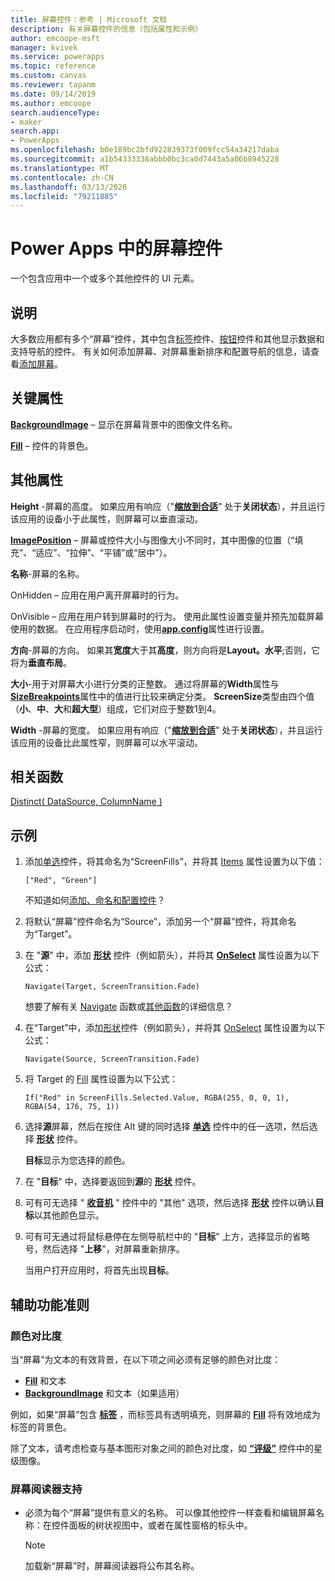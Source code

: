 ```yaml
---
title: 屏幕控件：参考 | Microsoft 文档
description: 有关屏幕控件的信息（包括属性和示例）
author: emcoope-msft
manager: kvivek
ms.service: powerapps
ms.topic: reference
ms.custom: canvas
ms.reviewer: tapanm
ms.date: 09/14/2019
ms.author: emcoope
search.audienceType:
- maker
search.app:
- PowerApps
ms.openlocfilehash: b0e189bc2bfd922839373f009fcc54a34217daba
ms.sourcegitcommit: a1b54333338abbb0bc3ca0d7443a5a06b8945228
ms.translationtype: MT
ms.contentlocale: zh-CN
ms.lasthandoff: 03/13/2020
ms.locfileid: "79211885"
---
```

# <a name="screen-control-in-power-apps"></a>Power Apps 中的屏幕控件

一个包含应用中一个或多个其他控件的 UI 元素。

## <a name="description"></a>说明

大多数应用都有多个“屏幕”控件，其中包含[标签](control-text-box.md)控件、[按钮](control-button.md)控件和其他显示数据和支持导航的控件。 有关如何添加屏幕、对屏幕重新排序和配置导航的信息，请查看[添加屏幕](../add-screen-context-variables.md)。

## <a name="key-properties"></a>关键属性

**[BackgroundImage](properties-visual.md)** – 显示在屏幕背景中的图像文件名称。

**[Fill](properties-color-border.md)** – 控件的背景色。

## <a name="additional-properties"></a>其他属性

**Height** -屏幕的高度。 如果应用有响应（"[**缩放到合适**](../set-aspect-ratio-portrait-landscape.md#change-screen-size-and-orientation)" 处于**关闭状态**），并且运行该应用的设备小于此属性，则屏幕可以垂直滚动。

**[ImagePosition](properties-visual.md)** – 屏幕或控件大小与图像大小不同时，其中图像的位置（“填充”、“适应”、“拉伸”、“平铺”或“居中”）。

**名称**-屏幕的名称。

OnHidden – 应用在用户离开屏幕时的行为。

OnVisible – 应用在用户转到屏幕时的行为。  使用此属性设置变量并预先加载屏幕使用的数据。  在应用程序启动时，使用[**app.config**](../functions/object-app.md#onstart-property)属性进行设置。

**方向**-屏幕的方向。 如果其**宽度**大于其**高度**，则方向将是**Layout。水平**;否则，它将为**垂直布局**。

**大小**-用于对屏幕大小进行分类的正整数。 通过将屏幕的**Width**属性与[**SizeBreakpoints**](../functions/signals.md)属性中的值进行比较来确定分类。 **ScreenSize**类型由四个值（**小**、**中**、**大**和**超大型**）组成，它们对应于整数1到4。

**Width** -屏幕的宽度。 如果应用有响应（"[**缩放到合适**](../set-aspect-ratio-portrait-landscape.md#change-screen-size-and-orientation)" 处于**关闭状态**），并且运行该应用的设备比此属性窄，则屏幕可以水平滚动。

## <a name="related-functions"></a>相关函数

[Distinct( DataSource, ColumnName )](../functions/function-distinct.md)

## <a name="example"></a>示例

1. 添加[单选](control-radio.md)控件，将其命名为“ScreenFills”，并将其 [Items](properties-core.md) 属性设置为以下值：

    `["Red", "Green"]`

    不知道如何[添加、命名和配置控件](../add-configure-controls.md)？

1. 将默认“屏幕”控件命名为“Source”，添加另一个“屏幕”控件，将其命名为“Target”。

1. 在 "**源**" 中，添加 **[形状](control-shapes-icons.md)** 控件（例如箭头），并将其 **[OnSelect](properties-core.md)** 属性设置为以下公式：

    `Navigate(Target, ScreenTransition.Fade)`

    想要了解有关 [Navigate](../functions/function-navigate.md) 函数或[其他函数](../formula-reference.md)的详细信息？

1. 在“Target”中，添加[形状](control-shapes-icons.md)控件（例如箭头），并将其 [OnSelect](properties-core.md) 属性设置为以下公式：

    `Navigate(Source, ScreenTransition.Fade)`

1. 将 Target 的 [Fill](properties-color-border.md) 属性设置为以下公式：

    `If("Red" in ScreenFills.Selected.Value, RGBA(255, 0, 0, 1), RGBA(54, 176, 75, 1))`

1. 选择**源**屏幕，然后在按住 Alt 键的同时选择 **[单选](control-radio.md)** 控件中的任一选项，然后选择 **[形状](control-shapes-icons.md)** 控件。

    **目标**显示为您选择的颜色。

1. 在 "**目标**" 中，选择要返回到**源**的 **[形状](control-shapes-icons.md)** 控件。

1. 可有可无选择 " **[收音机](control-radio.md)** " 控件中的 "其他" 选项，然后选择 **[形状](control-shapes-icons.md)** 控件以确认**目标**以其他颜色显示。

1. 可有可无通过将鼠标悬停在左侧导航栏中的 "**目标**" 上方，选择显示的省略号，然后选择 "**上移**"，对屏幕重新排序。

    当用户打开应用时，将首先出现**目标**。

## <a name="accessibility-guidelines"></a>辅助功能准则

### <a name="color-contrast"></a>颜色对比度

当“屏幕”为文本的有效背景，在以下项之间必须有足够的颜色对比度：

- **[Fill](properties-color-border.md)** 和文本
- **[BackgroundImage](properties-visual.md)** 和文本（如果适用）

例如，如果“屏幕”包含 **[标签](control-text-box.md)** ，而标签具有透明填充，则屏幕的 **[Fill](properties-color-border.md)** 将有效地成为标签的背景色。

除了文本，请考虑检查与基本图形对象之间的颜色对比度，如 **[“评级”](control-rating.md)** 控件中的星级图像。

### <a name="screen-reader-support"></a>屏幕阅读器支持

- 必须为每个“屏幕”提供有意义的名称。 可以像其他控件一样查看和编辑屏幕名称：在控件面板的树状视图中，或者在属性窗格的标头中。

    > [!NOTE]
  > 加载新“屏幕”时，屏幕阅读器将公布其名称。

